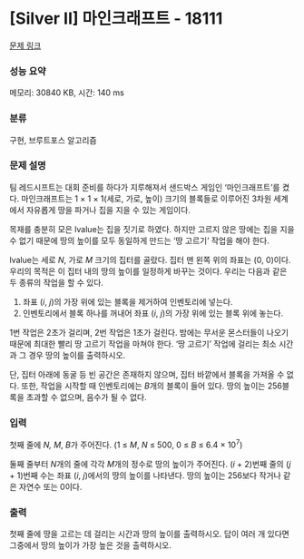# [Silver II] 마인크래프트 - 18111 

[문제 링크](https://www.acmicpc.net/problem/18111) 

### 성능 요약

메모리: 30840 KB, 시간: 140 ms

### 분류

구현, 브루트포스 알고리즘

### 문제 설명

<p>팀 레드시프트는 대회 준비를 하다가 지루해져서 샌드박스 게임인 ‘마인크래프트’를 켰다. 마인크래프트는 1 × 1 × 1(세로, 가로, 높이) 크기의 블록들로 이루어진 3차원 세계에서 자유롭게 땅을 파거나 집을 지을 수 있는 게임이다.</p>

<p>목재를 충분히 모은 lvalue는 집을 짓기로 하였다. 하지만 고르지 않은 땅에는 집을 지을 수 없기 때문에 땅의 높이를 모두 동일하게 만드는 ‘땅 고르기’ 작업을 해야 한다.</p>

<p>lvalue는 세로 <em>N</em>, 가로 <em>M</em> 크기의 집터를 골랐다. 집터 맨 왼쪽 위의 좌표는 (0, 0)이다. 우리의 목적은 이 집터 내의 땅의 높이를 일정하게 바꾸는 것이다. 우리는 다음과 같은 두 종류의 작업을 할 수 있다.</p>

<ol>
	<li>좌표 (<em>i</em>, <em>j</em>)의 가장 위에 있는 블록을 제거하여 인벤토리에 넣는다.</li>
	<li>인벤토리에서 블록 하나를 꺼내어 좌표 (<em>i</em>, <em>j</em>)의 가장 위에 있는 블록 위에 놓는다.</li>
</ol>

<p>1번 작업은 2초가 걸리며, 2번 작업은 1초가 걸린다. 밤에는 무서운 몬스터들이 나오기 때문에 최대한 빨리 땅 고르기 작업을 마쳐야 한다. ‘땅 고르기’ 작업에 걸리는 최소 시간과 그 경우 땅의 높이를 출력하시오.</p>

<p>단, 집터 아래에 동굴 등 빈 공간은 존재하지 않으며, 집터 바깥에서 블록을 가져올 수 없다. 또한, 작업을 시작할 때 인벤토리에는 <em>B</em>개의 블록이 들어 있다. 땅의 높이는 256블록을 초과할 수 없으며, 음수가 될 수 없다.</p>

### 입력 

 <p>첫째 줄에 <i>N, M</i>, <em>B</em>가 주어진다. (1 ≤ <em>M</em>, <em>N</em> ≤ 500, 0 ≤ <em>B</em> ≤ 6.4 × 10<sup>7</sup>)</p>

<p>둘째 줄부터 <i>N</i>개의 줄에 각각 <i>M</i>개의 정수로 땅의 높이가 주어진다. (<em>i </em>+ 2)번째 줄의 (<em>j </em>+ 1)번째 수는 좌표 (<em>i</em>,<em> j</em>)에서의 땅의 높이를 나타낸다. 땅의 높이는 256보다 작거나 같은 자연수 또는 0이다.</p>

### 출력 

 <p>첫째 줄에 땅을 고르는 데 걸리는 시간과 땅의 높이를 출력하시오. 답이 여러 개 있다면 그중에서 땅의 높이가 가장 높은 것을 출력하시오.</p>

